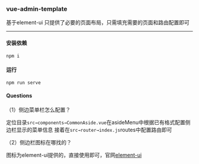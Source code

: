 ### vue-admin-template

基于element-ui 只提供了必要的页面布局，只需填充需要的页面和路由配置即可

---
#### 安装依赖

`npm i`

#### 运行

`npm run serve`

#### Questions

（1）侧边菜单栏怎么配置？

定位目录`src→components→CommonAside.vue`在asideMenu中根据已有格式配置侧边栏显示的菜单信息
接着在`src→router→index.js`routes中配置路由即可

（2）侧边栏图标在哪找的？

图标为element-ui提供的，直接使用即可，官网[element-ui](https://element.eleme.io/#/zh-CN/component/icon)
